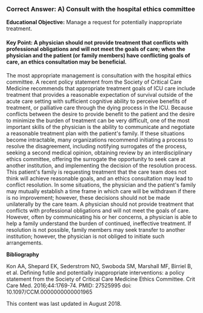 
### Correct Answer: A) Consult with the hospital ethics committee 

**Educational Objective:** Manage a request for potentially inappropriate treatment.

#### **Key Point:** A physician should not provide treatment that conflicts with professional obligations and will not meet the goals of care; when the physician and the patient (or family members) have conflicting goals of care, an ethics consultation may be beneficial.

The most appropriate management is consultation with the hospital ethics committee. A recent policy statement from the Society of Critical Care Medicine recommends that appropriate treatment goals of ICU care include treatment that provides a reasonable expectation of survival outside of the acute care setting with sufficient cognitive ability to perceive benefits of treatment, or palliative care through the dying process in the ICU. Because conflicts between the desire to provide benefit to the patient and the desire to minimize the burden of treatment can be very difficult, one of the most important skills of the physician is the ability to communicate and negotiate a reasonable treatment plan with the patient's family. If these situations become intractable, many organizations recommend initiating a process to resolve the disagreement, including notifying surrogates of the process, seeking a second medical opinion, obtaining review by an interdisciplinary ethics committee, offering the surrogate the opportunity to seek care at another institution, and implementing the decision of the resolution process. This patient's family is requesting treatment that the care team does not think will achieve reasonable goals, and an ethics consultation may lead to conflict resolution.
In some situations, the physician and the patient's family may mutually establish a time frame in which care will be withdrawn if there is no improvement; however, these decisions should not be made unilaterally by the care team.
A physician should not provide treatment that conflicts with professional obligations and will not meet the goals of care. However, often by communicating his or her concerns, a physician is able to help a family understand the burden of continued, ineffective treatment. If resolution is not possible, family members may seek transfer to another institution; however, the physician is not obliged to initiate such arrangements.

**Bibliography**

Kon AA, Shepard EK, Sederstrom NO, Swoboda SM, Marshall MF, Birriel B, et al. Defining futile and potentially inappropriate interventions: a policy statement from the Society of Critical Care Medicine Ethics Committee. Crit Care Med. 2016;44:1769-74. PMID: 27525995 doi: 10.1097/CCM.0000000000001965

This content was last updated in August 2018.